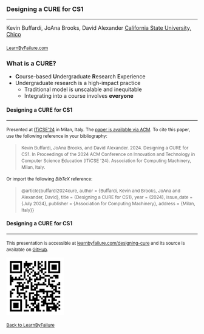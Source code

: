 [comment]: # (Compile this presentation with the command below)
[comment]: # (mdslides index.md && mv index/index.html .)
[comment]: # (THEME = night)
[comment]: # (CODE_THEME = base16/zenburn)
[comment]: # (The list of themes is at https://revealjs.com/themes/)
[comment]: # (The list of code themes is at https://highlightjs.org/)
[comment]: # (Pass optional settings to reveal.js:)
[comment]: # (controls: true)
[comment]: # (keyboard: true)
[comment]: # (progress: true)
[comment]: # (markdown: { smartypants: true })
[comment]: # (hash: false)
[comment]: # (respondToHashChanges: false)
[comment]: # (Other settings are documented at https://revealjs.com/config/)

### Designing a CURE for CS1

----------

Kevin Buffardi, JoAna Brooks, David Alexander
[California State University, Chico](https://csuchico.edu/)

<sub>[LearnByFailure.com](https://learnbyfailure.com/research/)</sub>

[comment]: # (!!!)
        
### What is a CURE?

* **C**ourse-based **U**ndergraduate **R**esearch **E**xperience
* Undergraduate research is a high-impact practice
    * Traditional model is unscalable and inequitable
    * Integrating into a course involves **everyone**

[comment]: # (!!!)

#### Designing a CURE for CS1

----------

<small>Presented at [ITiCSE'24](https://iticse.acm.org/2024/) in Milan, Italy. The [paper is available via ACM](#).</small>
<small>To cite this paper, use the following reference in your bibliography:</small>
> <small style="text-align: left; width: 100%;">Kevin Buffardi, JoAna Brooks, and David Alexander. 2024. Designing a CURE for CS1. In Proceedings of the 2024 ACM Conference on Innovation and Technology in Computer Science Education (ITiCSE '24). Association for Computing Machinery, Milan, Italy.</small>

<small>Or import the following *BibTeX* reference:</small> 
> <small style="text-align: left; width: 100%;"> @article{buffardi2024cure, author = {Buffardi, Kevin and Brooks, JoAna and Alexander, David}, title = {Designing a CURE for CS1}, year = {2024}, issue_date = {July 2024}, publisher = {Association for Computing Machinery}, address = {Milan, Italy}} 
</small>

[comment]: # (!!!)

#### Designing a CURE for CS1 

----------

<small>This presentation is accessible at [learnbyfailure.com/designing-cure](https://learnbyfailure.com/designing-cure) and its source is available on [GitHub](https://github.com/kbuffardi/designing-cure/).</small>

<img src="qr-code.png" alt="QR code" width="30%">
</img>

<small>[Back to LearnByFailure](https://learnbyfailure.com/research/)
</small>
